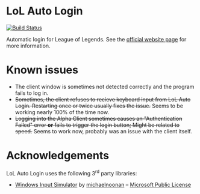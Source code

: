 # LoL Auto Login
[![Build Status](https://ci.gnyra.com/job/nicoco007/job/LoL-Auto-Login/job/master/badge/icon)](https://ci.gnyra.com/blue/organizations/jenkins/nicoco007%2FLoL-Auto-Login)

Automatic login for League of Legends. See the [official website page](https://www.nicoco007.com/other-stuff/lol-auto-login/) for more information.

# Known issues
* The client window is sometimes not detected correctly and the program fails to log in.
* ~~Sometimes, the client refuses to recieve keyboard input from LoL Auto Login. Restarting once or twice usually fixes the issue.~~ Seems to be working nearly 100% of the time now.
* ~~Logging into the Alpha Client sometimes causes an "Authentication Failed" error **or** fails to trigger the login button; Might be related to speed.~~ Seems to work now, probably was an issue with the client itself.

# Acknowledgements
LoL Auto Login uses the following 3<sup>rd</sup> party libraries:
* [Windows Input Simulator](https://github.com/michaelnoonan/inputsimulator) by [michaelnoonan](https://github.com/michaelnoonan) &ndash; [Microsoft Public License](https://msdn.microsoft.com/en-us/library/ff647676.aspx)

